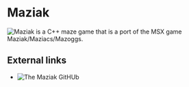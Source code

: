 # Maziak

![Maziak](https://github.com/richelbilderbeek/Maziak) is a C++ maze game that is a port of the MSX game Maziak/Maziacs/Mazoggs.

## External links

 * ![The Maziak GitHUb](https://github.com/richelbilderbeek/Maziak)